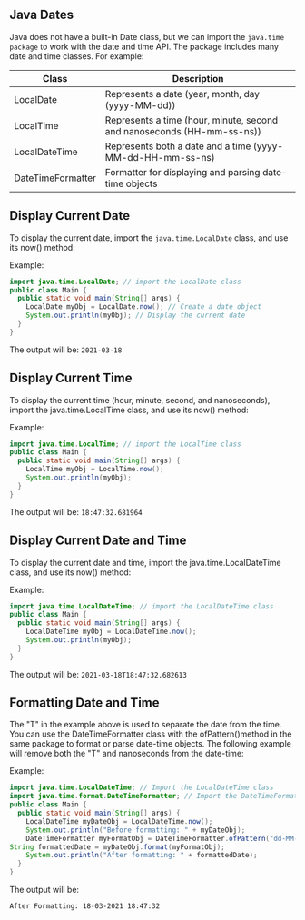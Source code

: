## Java Dates

Java does not have a built-in Date class, but we can import the ```java.time package``` to work with the date and time API. The package includes many date and time classes. For example:

| Class | Description |
|---|---|
| LocalDate | Represents a date (year, month, day (yyyy-MM-dd)) |
| LocalTime | Represents a time (hour, minute, second and nanoseconds (HH-mm-ss-ns)) |
| LocalDateTime | Represents both a date and a time (yyyy-MM-dd-HH-mm-ss-ns) |
| DateTimeFormatter	| Formatter for displaying and parsing date-time objects |


## Display Current Date

To display the current date, import the ```java.time.LocalDate``` class, and use its now() method:

Example:

```java
import java.time.LocalDate; // import the LocalDate class
public class Main {
  public static void main(String[] args) {
    LocalDate myObj = LocalDate.now(); // Create a date object
    System.out.println(myObj); // Display the current date
  }
}
```

The output will be:
```2021-03-18```


## Display Current Time

To display the current time (hour, minute, second, and nanoseconds), import the java.time.LocalTime class, and use its now() method:

Example:

```java
import java.time.LocalTime; // import the LocalTime class
public class Main {
  public static void main(String[] args) {
    LocalTime myObj = LocalTime.now();
    System.out.println(myObj);
  }
}
```

The output will be:
```18:47:32.681964```

## Display Current Date and Time

To display the current date and time, import the java.time.LocalDateTime class, and use its now() method:

Example:
```java
import java.time.LocalDateTime; // import the LocalDateTime class
public class Main {
  public static void main(String[] args) {
    LocalDateTime myObj = LocalDateTime.now();
    System.out.println(myObj);
  }
}
```

The output will be:
```2021-03-18T18:47:32.682613```


## Formatting Date and Time

The "T" in the example above is used to separate the date from the time. You can use the DateTimeFormatter class with the ofPattern()method in the same package to format or parse date-time objects. The following example will remove both the "T" and nanoseconds from the date-time:

Example:
```java
import java.time.LocalDateTime; // Import the LocalDateTime class
import java.time.format.DateTimeFormatter; // Import the DateTimeFormatter class
public class Main {
  public static void main(String[] args) {
    LocalDateTime myDateObj = LocalDateTime.now();
    System.out.println("Before formatting: " + myDateObj);
    DateTimeFormatter myFormatObj = DateTimeFormatter.ofPattern("dd-MM-yyyy HH:mm:ss");
String formattedDate = myDateObj.format(myFormatObj);
    System.out.println("After formatting: " + formattedDate);
  }
}
```

The output will be:
```Before Formatting: 2021-03-18T18:47:32.682694 
After Formatting: 18-03-2021 18:47:32
````